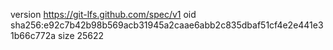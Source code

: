 version https://git-lfs.github.com/spec/v1
oid sha256:e92c7b42b98b569acb31945a2caae6abb2c835dbaf51cf4e2e441e31b66c772a
size 25622
